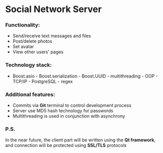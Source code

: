 # Social Network Server

### Functionality:

- Send/receive text messages and files
- Post/delete photos 
- Set avatar
- View other users' pages

### Technology stack:

- Boost.asio - Boost.serialization - Boost.UUID - multithreading - OOP - TCP/IP - PostgreSQL - regex 

### Additional features:

- Сommits via **Git** terminal to control development process
- Server use MD5 hash technology for passwords
- Multithreading is used in conjunction with asynchrony

### P.S.
In the near future, the client part will be written using the **Qt framework**, and connection will be protected using **SSL/TLS** protocols

